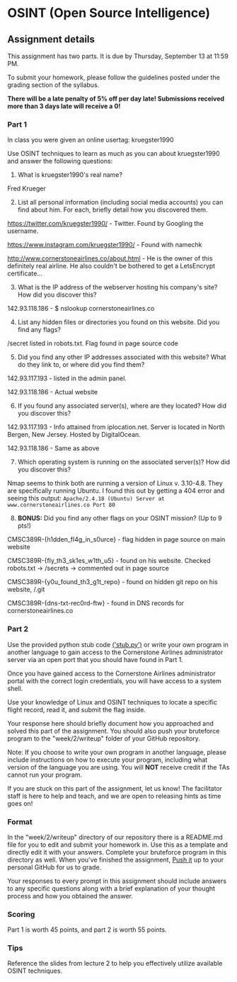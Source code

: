 OSINT (Open Source Intelligence)
======

## Assignment details

This assignment has two parts. It is due by Thursday, September 13 at 11:59 PM.

To submit your homework, please follow the guidelines posted under the grading section of the syllabus.

**There will be a late penalty of 5% off per day late! Submissions received more than 3 days late will receive a 0!**

### Part 1

In class you were given an online usertag: kruegster1990

Use OSINT techniques to learn as much as you can about kruegster1990 and answer the following questions:

1. What is kruegster1990's real name?

Fred Krueger

2. List all personal information (including social media accounts) you can find about him. For each, briefly detail how you discovered them.

https://twitter.com/kruegster1990/ - Twitter. Found by Googling the username.

https://www.instagram.com/kruegster1990/ - Found with namechk

http://www.cornerstoneairlines.co/about.html  - He is the owner of this definitely real airline. He also couldn't be bothered to get a LetsEncrypt certificate...

3. What is the IP address of the webserver hosting his company's site? How did you discover this?

142.93.118.186 - $ nslookup cornerstoneairlines.co

4. List any hidden files or directories you found on this website. Did you find any flags?

/secret listed in robots.txt. Flag found in page source code

5. Did you find any other IP addresses associated with this website? What do they link to, or where did you find them?

142.93.117.193 - listed in the admin panel.

142.93.118.186 - Actual website 

6. If you found any associated server(s), where are they located? How did you discover this?

142.93.117.193 - Info attained from iplocation.net. Server is located in	North Bergen, New Jersey. Hosted by DigitalOcean.

142.93.118.186 - Same as above

7. Which operating system is running on the associated server(s)? How did you discover this?

Nmap seems to think both are running a version of Linux v. 3.10-4.8. They are specifically running Ubuntu. I found this out by getting a 404 error and seeing this output: 
`Apache/2.4.18 (Ubuntu) Server at www.cornerstoneairlines.co Port 80`

8. **BONUS:** Did you find any other flags on your OSINT mission? (Up to 9 pts!)

CMSC389R-{h1dden_fl4g_in_s0urce} - flag hidden in page source on main website

CMSC389R-{fly_th3_sk1es_w1th_u5} - found on his website. Checked robots.txt -> /secrets -> commented out in page source

CMSC389R-{y0u_found_th3_g1t_repo} - found on hidden git repo on his website, /.git

CMSC389R-{dns-txt-rec0rd-ftw} - found in DNS records for cornerstoneairlines.co

### Part 2

Use the provided python stub code [('stub.py')](stub.py) or write your own program in another language to gain access to the Cornerstone Airlines administrator server via an open port that you should have found in Part 1. 

Once you have gained access to the Cornerstone Airlines administrator portal with the correct login credentials, you will have access to a system shell. 

Use your knowledge of Linux and OSINT techniques to locate a specific flight record, read it, and submit the flag inside.

Your response here should briefly document how you approached and solved this part of the assignment. You should also push your bruteforce program to the "week/2/writeup" folder of your GitHub repository.

Note: If you choose to write your own program in another language, please include instructions on how to execute your program, including what version of the language you are using. You will **NOT** receive credit if the TAs cannot run your program.

If you are stuck on this part of the assignment, let us know! The facilitator staff is here to help and teach, and we are open to releasing hints as time goes on!

### Format
In the "week/2/writeup" directory of our repository there is a README.md file for you to edit and submit your homework in. Use this as a template and directly edit it with your answers. Complete your bruteforce program in this directory as well. When you've finished the assignment, [Push it](https://github.com/UMD-CS-STICs/389Rfall18/blob/master/HW_Submit_Instructions.md) up to your personal GitHub for us to grade.

Your responses to every prompt in this assignment should include answers to any specific questions along with a brief explanation of your thought process and how you obtained the answer.

### Scoring

Part 1 is worth 45 points, and part 2 is worth 55 points.

### Tips

Reference the slides from lecture 2 to help you effectively utilize available OSINT techniques.
